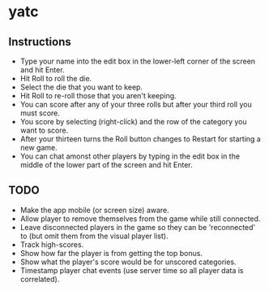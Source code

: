 # yatc

## Instructions
* Type your name into the edit box in the lower-left corner of the screen and hit Enter.
* Hit Roll to roll the die.
* Select the die that you want to keep.
* Hit Roll to re-roll those that you aren't keeping.
* You can score after any of your three rolls but after your third roll you must score.
* You score by selecting (right-click) and the row of the category you want to score.
* After your thirteen turns the Roll button changes to Restart for starting a new game.
* You can chat amonst other players by typing in the edit box in the middle of the lower part of the screen and hit Enter.

## TODO
* Make the app mobile (or screen size) aware.
* Allow player to remove themselves from the game while still connected.
* Leave disconnected players in the game so they can be 'reconnected' to (but omit them from the visual player list).
* Track high-scores.
* Show how far the player is from getting the top bonus.
* Show what the player's score would be for unscored categories.
* Timestamp player chat events (use server time so all player data is correlated).


